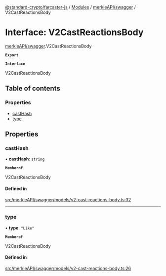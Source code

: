 [@standard-crypto/farcaster-js](../README.md) / [Modules](../modules.md) / [merkleAPI/swagger](../modules/merkleAPI_swagger.md) / V2CastReactionsBody

# Interface: V2CastReactionsBody

[merkleAPI/swagger](../modules/merkleAPI_swagger.md).V2CastReactionsBody

**`Export`**

**`Interface`**

V2CastReactionsBody

## Table of contents

### Properties

- [castHash](merkleAPI_swagger.V2CastReactionsBody.md#casthash)
- [type](merkleAPI_swagger.V2CastReactionsBody.md#type)

## Properties

### castHash

• **castHash**: `string`

**`Memberof`**

V2CastReactionsBody

#### Defined in

[src/merkleAPI/swagger/models/v2-cast-reactions-body.ts:32](https://github.com/standard-crypto/farcaster-js/blob/main/src/merkleAPI/swagger/models/v2-cast-reactions-body.ts#L32)

___

### type

• **type**: ``"Like"``

**`Memberof`**

V2CastReactionsBody

#### Defined in

[src/merkleAPI/swagger/models/v2-cast-reactions-body.ts:26](https://github.com/standard-crypto/farcaster-js/blob/main/src/merkleAPI/swagger/models/v2-cast-reactions-body.ts#L26)
